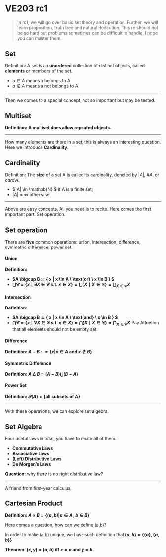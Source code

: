 # VE203 rc1

> In rc1, we will go over basic set theory and operation. Further, we will learn proposition, truth tree and natural dedcution. This rc should not be so hard but problems sometimes can be difficult to handle. I hope you can master them.

## Set

Definition: A set is an **unordered** collection of distinct objects, called **elements** or members of the set.

- $a \in A$ means a belongs to A
- $a \notin A$ means a not belongs to A

---

Then we comes to a special concept, not so important but may be tested.

## Multiset

**Definition: A multiset does allow repeated objects.**

---

How many elements are there in a set; this is always an interesting question. Here we introduce **Cardinality**.

## Cardinality

Definition: The **size** of a set A is called its cardinality, denoted by $|A|$, $\#A$, or $card\,A$.

- $|A| \in \mathbb{N} $ if A is a finite set;
- $|A| = \infty$ otherwise.

---

Above are easy concepts. All you need is to recite. Here comes the first important part: Set operation.

## Set operation

There are **five** common operations: union, interesction, difference, symmetric difference, power set.

#### Union

**Definition:**
- **$A \bigcup B := \{ x | x \in A \ \text{or} \ x \in B \} $**
- **$\bigcup \mathcal{C} = \{ x \mid \exists X \in \mathcal{C} \text{ s.t. } x \in X \} = \bigcup \{ X \mid X \in \mathcal{C} \} = \bigcup_{X \in \mathcal{C}} X$**

#### Intersection

**Definition:**
- **$A \bigcap B := \{ x | x \in A \ \text{and} \ x \in B \} $**
- **$\bigcap \mathcal{C} = \{ x \mid \forall X \in \mathcal{C} \text{ s.t. } x \in X \} = \bigcap \{ X \mid X \in \mathcal{C} \} = \bigcap_{X \in \mathcal{C}} X$**
Pay Attnetion that all elements should not be empty set.

#### Difference

**Definition: $A − B : = \{ x | x \in A \ \text{and} \ x \notin B \}$**

#### Symmetric Difference

**Definition: $A\ \Delta\  B = (A − B) \bigcup (B − A)$**

#### Power Set

**Definition: $\mathcal{P}(A) = \{ \text{all subsets of A} \}$**

---

With these operations, we can explore set algebra.

## Set Algebra

Four useful laws in total, you have to recite all of them.

- **Commutative Laws**
- **Associative Laws**
- **(Left) Distributive Laws**
- **De Morgan’s Laws**

**Question:** why there is no right distributive law?

---

A friend from first-year calculus.

## Cartesian Product

**Definition: $A \times B = \{ (a, b) | a \in A \, , b \in B\}$**

Here comes a question, how can we define (a,b)?

In order to make (a,b) unique, we have such definition that **$(a,b) = \{ \{a\}, \{a, b\}\}$**

**Theorem: $(x, y) = (a, b)$ iff $x = a \  \text{and} \ y = b$.**